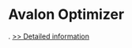 # Avalon Optimizer
.
[>> Detailed information](https://secure.shareit.com/shareit/product.html?productid=300965328&affiliateid=200057808)